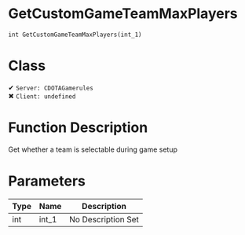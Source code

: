 # GetCustomGameTeamMaxPlayers
```
int GetCustomGameTeamMaxPlayers(int_1)
```
# Class
✔ `Server: CDOTAGamerules`  
✖ `Client: undefined`  

# Function Description
Get whether a team is selectable during game setup
# Parameters
Type|Name|Description
--|--|--
int|int_1|No Description Set
